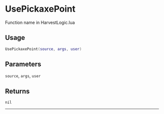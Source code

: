 # UsePickaxePoint
Function name in HarvestLogic.lua
## Usage
```lua
UsePickaxePoint(source, args, user)
```
## Parameters
`source`, `args`, `user`
## Returns
`nil`

---